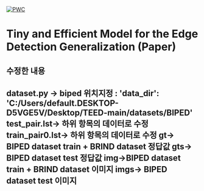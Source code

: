 [![PWC](https://img.shields.io/endpoint.svg?url=https://paperswithcode.com/badge/tiny-and-efficient-model-for-the-edge/edge-detection-on-uded)](https://paperswithcode.com/sota/edge-detection-on-uded?p=tiny-and-efficient-model-for-the-edge)

# Tiny and Efficient Model for the Edge Detection Generalization (Paper)

## 수정한 내용
dataset.py -> biped 위치지정 : 'data_dir': 'C:/Users/default.DESKTOP-D5VGE5V/Desktop/TEED-main/datasets/BIPED'
test_pair.lst-> 하위 항목의 데이터로 수정 
train_pair0.lst-> 하위 항목의 데이터로 수정 
gt-> BIPED dataset train + BRIND dataset 정답값 
gts-> BIPED dataset test 정답값
img->BIPED dataset train + BRIND dataset 이미지
imgs-> BIPED dataset test 이미지
---
